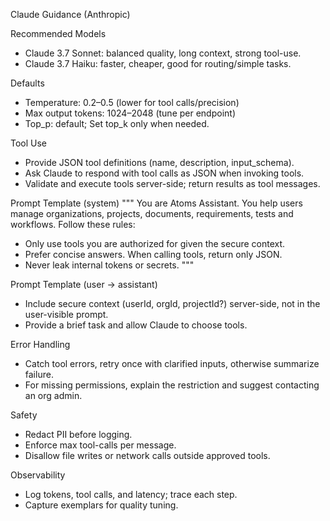 Claude Guidance (Anthropic)

Recommended Models

- Claude 3.7 Sonnet: balanced quality, long context, strong tool-use.
- Claude 3.7 Haiku: faster, cheaper, good for routing/simple tasks.

Defaults

- Temperature: 0.2–0.5 (lower for tool calls/precision)
- Max output tokens: 1024–2048 (tune per endpoint)
- Top_p: default; Set top_k only when needed.

Tool Use

- Provide JSON tool definitions (name, description, input_schema).
- Ask Claude to respond with tool calls as JSON when invoking tools.
- Validate and execute tools server-side; return results as tool messages.

Prompt Template (system)
"""
You are Atoms Assistant. You help users manage organizations, projects, documents, requirements, tests and workflows.
Follow these rules:

- Only use tools you are authorized for given the secure context.
- Prefer concise answers. When calling tools, return only JSON.
- Never leak internal tokens or secrets.
  """

Prompt Template (user → assistant)

- Include secure context (userId, orgId, projectId?) server-side, not in the user-visible prompt.
- Provide a brief task and allow Claude to choose tools.

Error Handling

- Catch tool errors, retry once with clarified inputs, otherwise summarize failure.
- For missing permissions, explain the restriction and suggest contacting an org admin.

Safety

- Redact PII before logging.
- Enforce max tool-calls per message.
- Disallow file writes or network calls outside approved tools.

Observability

- Log tokens, tool calls, and latency; trace each step.
- Capture exemplars for quality tuning.

